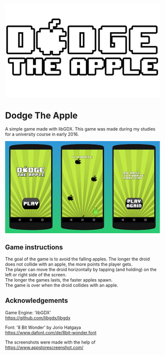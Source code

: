 <p align="center">
<img src="images/logo.png" alt="Kingfisher" title="Kingfisher" width="557"/>
</p>

# Dodge The Apple

A simple game made with libGDX. This game was made during my studies for a university course in early 2016.

![Screenshots](images/screenshots.jpg)

## Game instructions

The goal of the game is to avoid the falling apples. The longer the droid does not collide with an apple, the more points the player gets.  
The player can move the droid horizontally by tapping (and holding) on the left or right side of the screen.  
The longer the games lasts, the faster apples spawn.  
The game is over when the droid collides with an apple.

## Acknowledgements

Game Engine: 'libGDX'  
https://github.com/libgdx/libgdx

Font: '8 Bit Wonder' by Jorio Hatgaya  
https://www.dafont.com/de/8bit-wonder.font

The screenshots were made with the help of https://www.appstorescreenshot.com/

